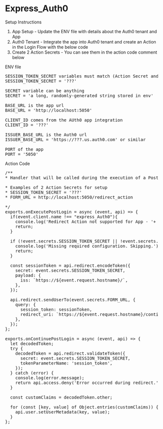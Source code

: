 # Express_Auth0
 
Setup Instructions
1. App Setup - Update the ENV file with details about the Auth0 tenant and App
2. Auth0 Tenant - Integrate the app into Auth0 tenant and create an Action in the Login Flow with the below code
3. Create 2 Action Secrets - You can see them in the action code comment below

ENV file
<pre>
SESSION_TOKEN_SECRET variables must match (Action Secret and ENV variable)
SESSION_TOKEN_SECRET = '???'

SECRET variable can be anything
SECRET = 'a long, randomly-generated string stored in env'

BASE_URL is the app url
BASE_URL = 'http://localhost:5050'

CLIENT_ID comes from the AUth0 app integration
CLIENT_ID = '???'

ISSUER_BASE_URL is the Auth0 url
ISSUER_BASE_URL = 'https://???.us.auth0.com' or similar

PORT of the app
PORT = '5050'
</pre>

Action Code
<pre>
/**
* Handler that will be called during the execution of a PostLogin flow.

* Examples of 2 Action Secrets for setup
* SESSION_TOKEN_SECRET = '???'
* FORM_URL = http://localhost:5050/redirect_action

*/
exports.onExecutePostLogin = async (event, api) => {
  if(event.client.name !== "express_Auth0"){
    console.log('Redirect Action not supported for App - '+ event.client.name +'. Skipping.');
    return;
  }

  if (!event.secrets.SESSION_TOKEN_SECRET || !event.secrets.FORM_URL) {
    console.log('Missing required configuration. Skipping.');
    return;
  }
  
  const sessionToken = api.redirect.encodeToken({
    secret: event.secrets.SESSION_TOKEN_SECRET,
    payload: {
      iss: `https://${event.request.hostname}/`,
    },
  });

  api.redirect.sendUserTo(event.secrets.FORM_URL, {
    query: {
      session_token: sessionToken,
      redirect_uri: `https://${event.request.hostname}/continue`,
    },
  });
};

exports.onContinuePostLogin = async (event, api) => {
  let decodedToken;
  try {
    decodedToken = api.redirect.validateToken({
      secret: event.secrets.SESSION_TOKEN_SECRET,
      tokenParameterName: 'session_token',
    });
  } catch (error) {
    console.log(error.message);
    return api.access.deny('Error occurred during redirect.');
  }

  const customClaims = decodedToken.other;

  for (const [key, value] of Object.entries(customClaims)) {
    api.user.setUserMetadata(key, value);
  }
};
</pre>
